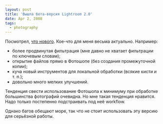 ```yaml
---
layout: post
title: 'Вышла бета-версия Lightroom 2.0'
date: Apr 2, 2008
tags:
  - photography
---
```


Посмотрел, [что нового](http://www.computer-darkroom.com/lightroom_2_beta/lr-2-beta.htm). Кое-что для меня весьма актуально. Например:

- более продвинутая фильтрация (мне давно не хватает фильтрации по ключевым словам);
- открытие файлов прямо в Фотошопе (без создания промежуточной копии);
- куча новый инструментов для локальной обработки (всякие кисти и т. п.);
- довольно много мелких улучшений.

Тенденция свести использование Фотошопа к минимуму при обработке большинства фотографий очевидна. Но мне такая тенденция нравится. Надо только постепенно подстраивать под неё workflow.

Однако багов обещают море, так что не стоит использовать эту версию для серьёзной работы.
